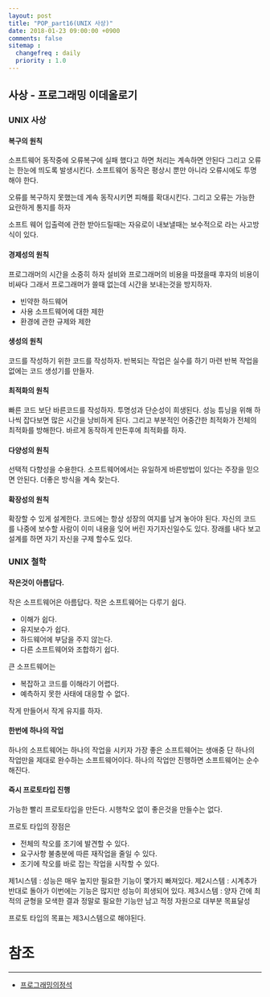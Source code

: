 ```yaml
---
layout: post
title: "POP_part16(UNIX 사상)"
date: 2018-01-23 09:00:00 +0900
comments: false
sitemap :
  changefreq : daily
  priority : 1.0
---
```


## 사상 - 프로그래밍 이데올로기

### UNIX 사상

#### 복구의 원칙

소프트웨어 동작중에 오류복구에 실패 했다고 하면 처리는 계속하면 안된다
그리고 오류는 한눈에 띄도록 발생시킨다. 소프트웨어 동작은 평상시 뿐만 아니라 
오류시에도 투명해야 한다.

오류를 복구하지 못했는데 계속 동작시키면 피해를 확대시킨다. 그리고 오류는 가능한 요란하게 통지를 하자

소프트 웨어 입출력에 관한 받아드릴때는 자유로이 내보낼때는 보수적으로 라는 사고방식이 있다.

#### 경제성의 원칙

프로그래머의 시간을 소중히 하자
설비와 프로그래머의 비용을 따졌을때 후자의 비용이 비싸다 그래서 프로그래머가 쓸때 없는데 시간을 보내는것을 방지하자.

* 빈약한 하드웨어
* 사용 소프트웨어에 대한 제한
* 환경에 관한 규제와 제한

#### 생성의 원칙

코드를 작성하기 위한 코드를 작성하자.
반복되는 작업은 실수를 하기 마련 반복 작업을 없에는 코드 생성기를 만들자.

#### 최적화의 원칙

빠른 코드 보단 바른코드를 작성하자.
투명성과 단순성이 희생된다.
성능 튜닝을 위해 하나씩 잡다보면 많은 시간을 낭비하게 된다. 
그리고 부분적인 어중간한 최적화가 전체의 최적화를 방해한다.
바르게 동작하게 만든후에 최적화를 하자.

#### 다양성의 원칙

선택적 다향성을 수용한다. 소프트웨어에서는 유일하게 바른방법이 있다는 주장을 믿으면 안된다.
더좋은 방식을 계속 찾는다.

#### 확장성의 원칙

확장할 수 있게 설계한다.
코드에는 항상 성장의 여지를 남겨 놓아야 된다.
자신의 코드를 나중에 보수할 사람이 이미 내용을 잊어 버린 자기자신일수도 있다. 장래를 내다 보고 설계를 하면 자기 자신을 구제 할수도 있다.

### UNIX 철학

#### 작은것이 아름답다.

작은 소프트웨어은 아름답다.
작은 소프트웨어는 다루기 쉽다.

* 이해가 쉽다.
* 유지보수가 쉽다.
* 하드웨어에 부담을 주지 않는다.
* 다른 소프트웨어와 조합하기 쉽다.

큰 소프트웨어는

* 복잡하고 코드를 이해라기 어렵다.
* 예측하지 못한 사태에 대응할 수 없다.

작게 만들어서 작게 유지를 하자.

#### 한번에 하나의 작업

하나의 소프트웨어는 하나의 작업을 시키자
가장 좋은 소프트웨어는 생애중 단 하나의 작업만을 제대로 완수하는 소프트웨어이다.
하나의 작업만 진행하면 소프트웨어는 순수해진다.

#### 즉시 프로토타입 진행

가능한 빨리 프로토타입을 만든다. 시행착오 없이 좋은것을 만들수는 없다.

프로토 타입의 장점은 

* 전체의 착오를 조기에 발견할 수 있다.
* 요구사항 불충분에 따른 재작업을 줄일 수 있다.
* 조기에 착오를 바로 잡는 작업을 시작할 수 있다.

제1시스템 : 성능은 매우 높지만 필요한 기능이 몇가지 빠져있다.
제2시스템 : 시계추가 반대로 돌아가 이번에는 기능은 많지만 성능이 희생되어 있다.
제3시스템 : 양자 간에 최적의 균형을 모색한 결과 정말로 필요한 기능만 남고 적정 자원으로 대부분 목표달성

프로토 타입의 목표는 제3시스템으로 해야된다.




# 참조
-----
* [프로그래밍의정석](http://www.yes24.com/24/Goods/55254076?Acode=101)

